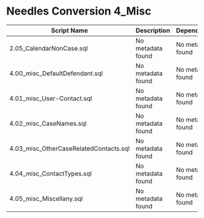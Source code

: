 # Needles Conversion 4_Misc

| Script Name | Description | Dependencies |
|-------------|-------------|-------------|
| 2.05_CalendarNonCase.sql | No metadata found | No metadata found |
| 4.00_misc_DefaultDefendant.sql | No metadata found | No metadata found |
| 4.01_misc_User-Contact.sql | No metadata found | No metadata found |
| 4.02_misc_CaseNames.sql | No metadata found | No metadata found |
| 4.03_misc_OtherCaseRelatedContacts.sql | No metadata found | No metadata found |
| 4.04_misc_ContactTypes.sql | No metadata found | No metadata found |
| 4.05_misc_Miscellany.sql | No metadata found | No metadata found |
